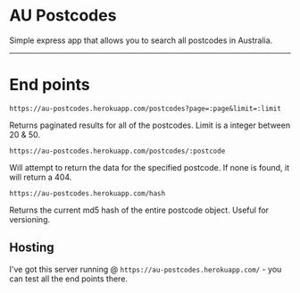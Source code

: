 # AU Postcodes

Simple express app that allows you to search all
postcodes in Australia.

---

# End points

```
https://au-postcodes.herokuapp.com/postcodes?page=:page&limit=:limit
```

Returns paginated results for all of the postcodes.
Limit is a integer between 20 & 50.

```
https://au-postcodes.herokuapp.com/postcodes/:postcode
```

Will attempt to return the data for the specified postcode.
If none is found, it will return a 404.

```
https://au-postcodes.herokuapp.com/hash
```

Returns the current md5 hash of the entire postcode object.
Useful for versioning.


## Hosting

I've got this server running @ `https://au-postcodes.herokuapp.com/` - you can test all the end points there.

